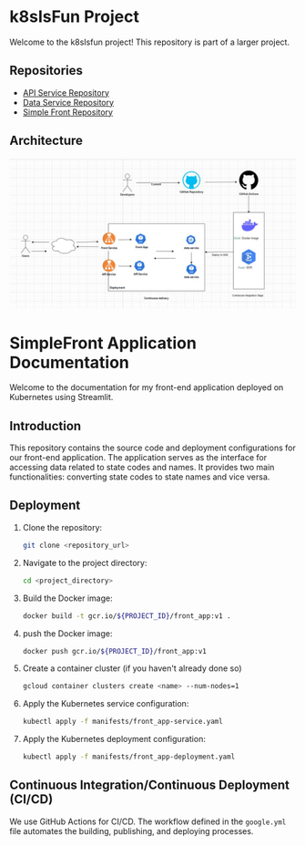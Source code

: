 # k8sIsFun Project

Welcome to the k8sIsfun project! This repository is part of a larger project.

## Repositories

- [API Service Repository](https://github.com/Nivrin/k8sIsFun-APIService)
- [Data Service Repository](https://github.com/Nivrin/k8sIsFun-DataService)
- [Simple Front Repository](https://github.com/Nivrin/k8sIsFun-SimpleFront)

## Architecture


![Architecture](images/architecture.JPG)

# SimpleFront Application Documentation

Welcome to the documentation for my front-end application deployed on Kubernetes using Streamlit.

## Introduction

This repository contains the source code and deployment configurations for our front-end application. The application serves as the interface for accessing data related to state codes and names. It provides two main functionalities: converting state codes to state names and vice versa.

## Deployment

1. Clone the repository:

    ```bash
    git clone <repository_url>
    ```

2. Navigate to the project directory:

    ```bash
    cd <project_directory>
    ```

3. Build the Docker image:

    ```bash
    docker build -t gcr.io/${PROJECT_ID}/front_app:v1 .
    ```
4. push the Docker image:

    ```bash
    docker push gcr.io/${PROJECT_ID}/front_app:v1
    ```
 5. Create a container cluster (if you haven't already done so)
     ```bash
    gcloud container clusters create <name> --num-nodes=1 
     ```
6. Apply the Kubernetes service configuration:

    ```bash
    kubectl apply -f manifests/front_app-service.yaml
    ```

7. Apply the Kubernetes deployment configuration:

    ```bash
    kubectl apply -f manifests/front_app-deployment.yaml
    ```

## Continuous Integration/Continuous Deployment (CI/CD)

We use GitHub Actions for CI/CD. The workflow defined in the `google.yml` file automates the building, publishing, and deploying processes.
